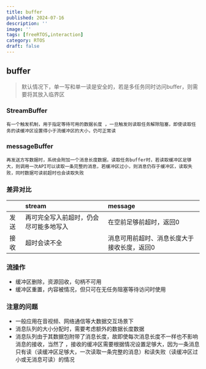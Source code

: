 ```yaml
---
title: buffer
published: 2024-07-16
description: ''
image: ''
tags: [freeRTOS,interaction]
category: RTOS
draft: false 
---
```

## buffer

> 默认情况下，单一写和单一读是安全的，若是多任务同时访问buffer，则需要将其放入临界区

### StreamBuffer

```
有一个触发机制，用于指定等待可用的数据长度 ，一旦触发则读取任务解除阻塞，即使读取任务的读缓冲区设置得小于流缓冲区的大小，仍可正常读
```

### messageBuffer

```
再发送方写数据时，系统会附加一个消息长度数据，读取任务buffer时，若读取缓冲区足够大，则调用一次API可以读取一条完整的消息，若缓冲区过小，则消息仍存于缓冲区，读取失败，同时数据可读前超时也会读取失败
```

### 差异对比

|      | stream                                 | message                                     |
| :--- | :------------------------------------- | :------------------------------------------ |
| 发送 | 再可完全写入前超时，仍会尽可能多地写入 | 在空前足够前超时，返回0                     |
| 接收 | 超时会读不全                           | 消息可用前超时、消息长度大于接收长度，返回0 |

### 流操作

- 缓冲区删除，资源回收，句柄不可用
- 缓冲区重置，内容被情况，但只可在无任务阻塞等待访问时使用

### 注意的问题

- 一般应用在音视频、网络通信等大数据交互场景下
- 消息队列的大小分配时，需要考虑额外的数据长度数据
- 消息队列由于其数据包附带了消息长度，故即使每次消息长度不一样也不影响消息的接收，当然了 ，接收的缓冲区需要根据情况设置足够大，因为一条消息只有读（读缓冲区足够大，一次读取一条完整的消息）和读失败（读缓冲区过小或无消息可读）的情况